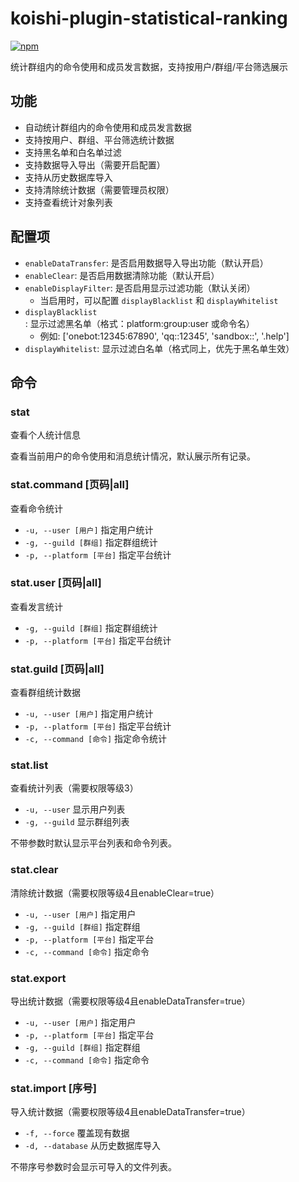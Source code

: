 # koishi-plugin-statistical-ranking

[![npm](https://img.shields.io/npm/v/koishi-plugin-statistical-ranking?style=flat-square)](https://www.npmjs.com/package/koishi-plugin-statistical-ranking)

统计群组内的命令使用和成员发言数据，支持按用户/群组/平台筛选展示

## 功能

- 自动统计群组内的命令使用和成员发言数据
- 支持按用户、群组、平台筛选统计数据
- 支持黑名单和白名单过滤
- 支持数据导入导出（需要开启配置）
- 支持从历史数据库导入
- 支持清除统计数据（需要管理员权限）
- 支持查看统计对象列表

## 配置项

- `enableDataTransfer`: 是否启用数据导入导出功能（默认开启）
- `enableClear`: 是否启用数据清除功能（默认开启）
- `enableDisplayFilter`: 是否启用显示过滤功能（默认关闭）
  - 当启用时，可以配置 `displayBlacklist` 和 `displayWhitelist`
- `displayBlacklist`: 显示过滤黑名单（格式：platform:group:user 或命令名）
  - 例如: ['onebot:12345:67890', 'qq::12345', 'sandbox::', '.help']
- `displayWhitelist`: 显示过滤白名单（格式同上，优先于黑名单生效）

## 命令

### stat

查看个人统计信息

查看当前用户的命令使用和消息统计情况，默认展示所有记录。

### stat.command [页码|all]

查看命令统计

- `-u, --user [用户]` 指定用户统计
- `-g, --guild [群组]` 指定群组统计
- `-p, --platform [平台]` 指定平台统计

### stat.user [页码|all]

查看发言统计

- `-g, --guild [群组]` 指定群组统计
- `-p, --platform [平台]` 指定平台统计

### stat.guild [页码|all]

查看群组统计数据

- `-u, --user [用户]` 指定用户统计
- `-p, --platform [平台]` 指定平台统计
- `-c, --command [命令]` 指定命令统计

### stat.list

查看统计列表（需要权限等级3）

- `-u, --user` 显示用户列表
- `-g, --guild` 显示群组列表

不带参数时默认显示平台列表和命令列表。

### stat.clear

清除统计数据（需要权限等级4且enableClear=true）

- `-u, --user [用户]` 指定用户
- `-g, --guild [群组]` 指定群组
- `-p, --platform [平台]` 指定平台
- `-c, --command [命令]` 指定命令

### stat.export

导出统计数据（需要权限等级4且enableDataTransfer=true）

- `-u, --user [用户]` 指定用户
- `-p, --platform [平台]` 指定平台
- `-g, --guild [群组]` 指定群组
- `-c, --command [命令]` 指定命令

### stat.import [序号]

导入统计数据（需要权限等级4且enableDataTransfer=true）

- `-f, --force` 覆盖现有数据
- `-d, --database` 从历史数据库导入

不带序号参数时会显示可导入的文件列表。
